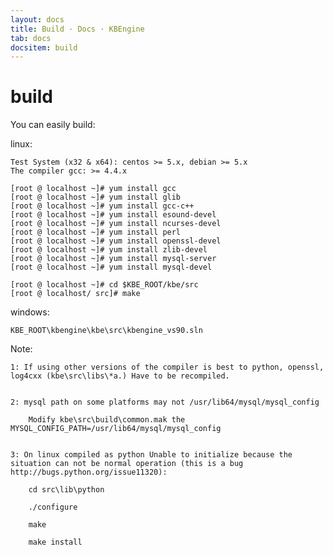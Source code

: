 ```yaml
---
layout: docs
title: Build · Docs · KBEngine
tab: docs
docsitem: build
---
```


build
==============

You can easily build:

linux:

	Test System (x32 & x64): centos >= 5.x, debian >= 5.x
	The compiler gcc: >= 4.4.x

	[root @ localhost ~]# yum install gcc  
	[root @ localhost ~]# yum install glib  
	[root @ localhost ~]# yum install gcc-c++  
	[root @ localhost ~]# yum install esound-devel  
	[root @ localhost ~]# yum install ncurses-devel 
	[root @ localhost ~]# yum install perl 
	[root @ localhost ~]# yum install openssl-devel 
	[root @ localhost ~]# yum install zlib-devel 
	[root @ localhost ~]# yum install mysql-server
	[root @ localhost ~]# yum install mysql-devel 

	[root @ localhost ~]# cd $KBE_ROOT/kbe/src
	[root @ localhost/ src]# make

windows:

	KBE_ROOT\kbengine\kbe\src\kbengine_vs90.sln


Note: 

	1: If using other versions of the compiler is best to python, openssl, log4cxx (kbe\src\libs\*a.) Have to be recompiled.


	2: mysql path on some platforms may not /usr/lib64/mysql/mysql_config

		Modify kbe\src\build\common.mak the MYSQL_CONFIG_PATH=/usr/lib64/mysql/mysql_config


	3: On linux compiled as python Unable to initialize because the situation can not be normal operation (this is a bug http://bugs.python.org/issue11320):

		cd src\lib\python
		
		./configure

		make
		
		make install

